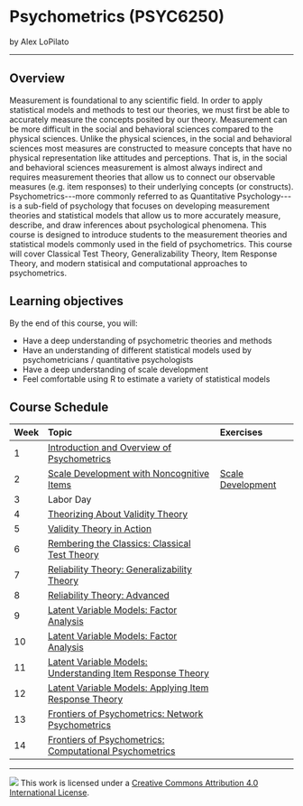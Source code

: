 Psychometrics (PSYC6250)
================

by Alex LoPilato

-----

## Overview

Measurement is foundational to any scientific field. In order to apply statistical models and methods to test our theories, we must first be able to accurately measure the concepts posited by our theory. Measurement can be more difficult in the social and behavioral sciences compared to the physical sciences. Unlike the physical sciences, in the social and behavioral sciences most measures are constructed to measure concepts that have no physical representation like attitudes and perceptions. That is, in the social and behavioral sciences measurement is almost always indirect and requires measurement theories that allow us to connect our observable measures (e.g. item responses) to their underlying concepts (or constructs). Psychometrics---more commonly referred to as Quantitative Psychology---is a sub-field of psychology that focuses on developing measurement theories and statistical models that allow us to more accurately measure, describe, and draw inferences about psychological phenomena. This course is designed to introduce students to the measurement theories and statistical models commonly used in the field of psychometrics. This course will cover Classical Test Theory, Generalizability Theory, Item Response Theory, and modern statisical and computational approaches to psychometrics.

## Learning objectives

By the end of this course, you will: 
* Have a deep understanding of psychometric theories and methods
* Have an understanding of different statistical models used by psychometricians / quantitative psychologists
* Have a deep understanding of scale development
* Feel comfortable using R to estimate a variety of statistical models

## Course Schedule

| Week          | Topic         | Exercises |
| :------------ | :--------------- | :--------------- |
| 1 | [Introduction and Overview of Psychometrics](https://alopilato88.github.io/psychometrics/materials/lectures/lecture-1-introduction.html) | |
| 2 | [Scale Development with Noncognitive Items](https://alopilato88.github.io/psychometrics/materials/lectures/lecture-2-scale-design.html)   | [Scale Development](https://alopilato88.github.io/psychometrics/materials/exercises/lecture-2/lecture-2-exercises.html) |
| 3 | Labor Day               | |
| 4 | [Theorizing About Validity Theory](https://alopilato88.github.io/psychometrics/materials/lectures/lecture-3-theorizing-validity-theory.html) | |
| 5 | [Validity Theory in Action](https://alopilato88.github.io/psychometrics/materials/lectures/lecture-4-validity-in-action.html) | |
| 6 | [Rembering the Classics: Classical Test Theory](https://alopilato88.github.io/psychometrics/materials/lectures/lecture-5-ctt.html) | |
| 7 | [Reliability Theory: Generalizability Theory](https://alopilato88.github.io/psychometrics/materials/lectures/lecture-6-gtheory.html) | |
| 8 | [Reliability Theory: Advanced]() | |
| 9 | [Latent Variable Models: Factor Analysis](https://alopilato88.github.io/psychometrics/materials/lectures/lecture-8-cfa-theory.html) | |
| 10 | [Latent Variable Models: Factor Analysis](https://alopilato88.github.io/psychometrics/materials/lectures/lecture-9-cfa-applied.html) | |
| 11 | [Latent Variable Models: Understanding Item Response Theory](https://alopilato88.github.io/psychometrics/materials/lectures/lecture-10-irt.html) | |
| 12 | [Latent Variable Models: Applying Item Response Theory]() | |
| 13 | [Frontiers of Psychometrics: Network Psychometrics](https://alopilato88.github.io/psychometrics/materials/lectures/lecture-12-network-psychometrics.html) | |
| 14 | [Frontiers of Psychometrics: Computational Psychometrics](https://alopilato88.github.io/psychometrics/materials/lectures/lecture-13-comp-psychometrics.html) | |

-----

![](https://i.creativecommons.org/l/by/4.0/88x31.png) This work is
licensed under a [Creative Commons Attribution 4.0 International
License](https://creativecommons.org/licenses/by/4.0/).
